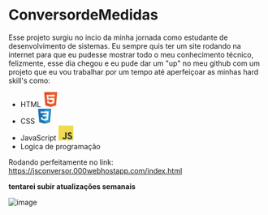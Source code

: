 # ConversordeMedidas
Esse projeto surgiu no incio da minha jornada como estudante de desenvolvimento de sistemas.
Eu sempre quis ter um site rodando na internet para que eu pudesse mostrar todo o meu conhecimento técnico,
felizmente, esse dia chegou e eu pude dar um "up" no meu github com um projeto que eu vou trabalhar por um tempo
até aperfeiçoar as minhas hard skill's como: 
- HTML <img src="https://github.com/devicons/devicon/blob/master/icons/html5/html5-original.svg " width="30" height="30"> 
- CSS <img src="https://github.com/devicons/devicon/blob/master/icons/css3/css3-original.svg" width="30" height="30">
- JavaScript <img src="https://github.com/devicons/devicon/blob/master/icons/javascript/javascript-original.svg" width="30" height="30">
- Logica de programação
 
 Rodando perfeitamente no link: https://jsconversor.000webhostapp.com/index.html
 
 <strong>tentarei subir atualizações semanais</strong>
 
 ![image](https://user-images.githubusercontent.com/79548150/178156430-8f11ed96-03c4-4206-9f81-d6de7e7da313.png)

